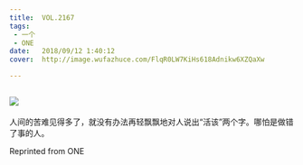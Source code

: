 ```yaml
---
title:	VOL.2167
tags:
 - 一个
 - ONE
date:	2018/09/12 1:40:12
cover:	http://image.wufazhuce.com/FlqR0LW7KiHs618Adnikw6XZQaXw

---
```

![](http://image.wufazhuce.com/FlqR0LW7KiHs618Adnikw6XZQaXw)
---

人间的苦难见得多了，就没有办法再轻飘飘地对人说出“活该”两个字。哪怕是做错了事的人。
 
Reprinted from ONE
